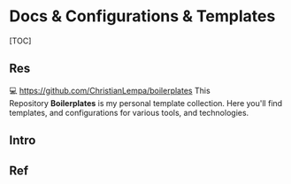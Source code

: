 # Docs & Configurations & Templates

[TOC]



## Res
💻 https://github.com/ChristianLempa/boilerplates
This Repository **Boilerplates** is my personal template collection. Here you'll find templates, and configurations for various tools, and technologies.



## Intro


## Ref

